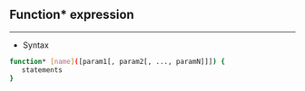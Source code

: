 ## Function* expression
----

- Syntax

```sh
function* [name]([param1[, param2[, ..., paramN]]]) {
   statements
}
```
